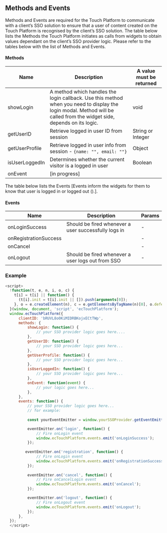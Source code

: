 ## Methods and Events ##

Methods and Events are required for the Touch Platform to communicate with a client’s SSO solution to ensure that a user of content created on the Touch Platform is recognised by the client’s SSO solution.
The table below lists the Methods the Touch Platform initiates as calls from widgets  to obtain values dependant on the client’s SSO provider logic.
Please refer to the tables below with the list of Methods and Events.

#### Methods ####

Name | Description | A value must be returned
------------ | ------------- | -------------
showLogin | A method which handles the login callback. Use this method when you need to display the login modal. Method will be called from the widget side, depends on its logic. | void
getUserID | Retrieve logged in user ID from session | String or Integer
getUserProfile | Retrieve logged in user info from session - ```{name: "", email: ""}``` | Object 
isUserLoggedIn | Determines whether the current visitor is a logged in user | Boolean
onEvent | [in progress] | 

The table below lists the Events [Events inform the widgets for them to know that user is logged in or logged out ().].

#### Events ####

Name | Description | Params
------------ | ------------- | -------------
onLoginSuccess | Should be fired whenever a user successfully logs in | -
onRegistrationSuccess | | -
onCancel | | -
onLogout | Should be fired whenever a user logs out from SSO | -

### Example ###

```javascript
<script>
  !function(t, e, n, i, o, c) {
    t[i] = t[i] || function() {
      (t[i].init = t[i].init || []).push(arguments[0]);
    }, o = e.createElement(n), c = e.getElementsByTagName(n)[0], o.defer = 1, o.async = 1, o.src = 'https://widgets.touch.global/sdk/index.js', c.parentNode.insertBefore(o, c);
  }(window, document, 'script', 'ecTouchPlatform');
  window.ecTouchPlatform({
      clientID: 'bRUVL8o0KiMIDRBKojxECtTWp',
      methods: {
          showLogin: function() {
              // your SSO provider logic goes here....
          },
          getUserID: function() {
              // your SSO provider logic goes here...
          },
          getUserProfile: function() {
              // your SSO provider logic goes here...
          },
          isUserLoggedIn: function() {
              // your SSO provider logic goes here...
          },
          onEvent: function(event) {
              // your logic goes here...
          },
      },
      events: function() {
          // your SSO provider logic goes here... 
          // for example:
          
          const yourEventEmitter = window.yourSSOProvider.getEventEmitter();

          eventEmitter.on('login', function() {
              // Fire onLogin event
              window.ecTouchPlatform.events.emit('onLoginSuccess');
          });
          
         eventEmitter.on('registration', function() {
              // Fire onLogin event
              window.ecTouchPlatform.events.emit('onRegistrationSuccess');
          });
          
          eventEmitter.on('cancel', function() {
              // Fire onCancelLogin event
              window.ecTouchPlatform.events.emit('onCancel');
          });

          eventEmitter.on('logout', function() {
              // Fire onLogout event
              window.ecTouchPlatform.events.emit('onLogout');
          });
      },
  });
  </script>
```

